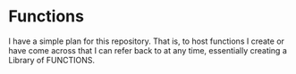 # Functions

I have a simple plan for this repository. That is, to host functions I create or have come across that I can refer back to at any time, essentially creating a Library of FUNCTIONS.
